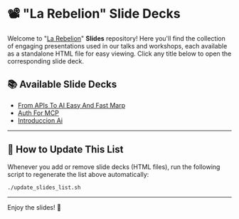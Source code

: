 # 📽️ "La Rebelion" Slide Decks

Welcome to "[La Rebelion](https://rebelion.la)" **Slides** repository! Here you'll find the collection of engaging presentations used in our talks and workshops, each available as a standalone HTML file for easy viewing. Click any title below to open the corresponding slide deck.

## 📚 Available Slide Decks

<!-- SLIDES-LIST:START -->
- [From APIs To AI Easy And Fast Marp](https://slides.rebelion.la/From-APIs-to-AI-easy-and-fast-marp.html)
- [Auth For MCP](https://slides.rebelion.la/auth-for-mcp.html)
- [Introduccion Ai](https://slides.rebelion.la/introduccion-ai.html)
<!-- SLIDES-LIST:END -->

---

## 🔄 How to Update This List

Whenever you add or remove slide decks (HTML files), run the following script to regenerate the list above automatically:

```bash
./update_slides_list.sh
```

---

Enjoy the slides! 🚀
